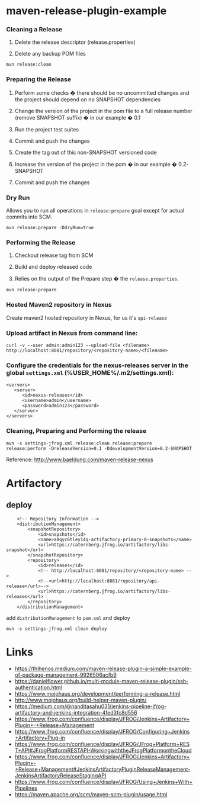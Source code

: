 # maven-release-plugin-example


### Cleaning a Release

1. Delete the release descriptor (release.properties)

2. Delete any backup POM files

```
mvn release:clean
```



### Preparing the Release

1. Perform some checks � there should be no uncommitted changes and the project should depend on no SNAPSHOT dependencies

2. Change the version of the project in the pom file to a full release number (remove SNAPSHOT suffix) � in our example � 0.1

3. Run the project test suites

4. Commit and push the changes

5. Create the tag out of this non-SNAPSHOT versioned code

6. Increase the version of the project in the pom � in our example � 0.2-SNAPSHOT

7. Commit and push the changes


### Dry Run

Allows you to run all operations in `release:prepare` goal except for actual commits into SCM.

```
mvn release:prepare -DdryRun=true
```


### Performing the Release

1. Checkout release tag from SCM

2. Build and deploy released code

3. Relies on the output of the Prepare step � the `release.properties`.


```
mvn release:prepare
```

### Hosted Maven2 repository in Nexus

Create maven2 hosted repository in Nexus, for us it's `api-release`


### Upload artifact in Nexus from command line:

```
curl -v --user admin:admin123 --upload-file <filename> http://localhost:8081/repository/<repository-name>/<filename>
```


### Configure the credentials for the nexus-releases server in the global `settings.xml` (%USER_HOME%/.m2/settings.xml):


```
<servers>
   <server>
      <id>nexus-releases</id>
      <username>admin</username>
      <password>admin123</password>
   </server>
</servers>
```

### Cleaning, Preparing and Performing the release


```
mvn -s settings-jfrog.xml release:clean release:prepare release:perform -DreleaseVersion=0.1 -DdevelopmentVersion=0.2-SNAPSHOT
```

Reference: http://www.baeldung.com/maven-release-nexus

# Artifactory

## deploy 

```
	<!-- Repository Information -->
	<distributionManagement>
		<snapshotRepository>
			<id>snapshots</id>
			<name>a0qyc6tley14q-artifactory-primary-0-snapshots</name>
			<url>https://caternberg.jfrog.io/artifactory/libs-snapshot</url>
		</snapshotRepository>
		<repository>
			<id>releases</id>
			<!-- http://localhost:8081/repository/<repository-name> -->
			<!--<url>http://localhost:8081/repository/api-release</url>-->
			<url>https://caternberg.jfrog.io/artifactory/libs-releases</url>
		</repository>
	</distributionManagement>
```

add `distributionManagement`  to `pom.xml` and deploy

```
mvn -s settings-jfrog.xml clean deploy
```

# Links
* https://thihenos.medium.com/maven-release-plugin-a-simple-example-of-package-management-9926506acfb9
* https://danielflower.github.io/multi-module-maven-release-plugin/ssh-authentication.html
* https://www.mojohaus.org/development/performing-a-release.html
* http://www.mojohaus.org/build-helper-maven-plugin/
* https://medium.com/@nanditasahu031/jenkins-pipeline-jfrog-artifactory-and-jenkins-integration-4fed3fc8d556
* https://www.jfrog.com/confluence/display/JFROG/Jenkins+Artifactory+Plugin+-+Release+Management
* https://www.jfrog.com/confluence/display/JFROG/Configuring+Jenkins+Artifactory+Plug-in
* https://www.jfrog.com/confluence/display/JFROG/JFrog+Platform+REST+API#JFrogPlatformRESTAPI-WorkingwiththeJFrogPlatformontheCloud
* https://www.jfrog.com/confluence/display/JFROG/Jenkins+Artifactory+Plugin+-+Release+Management#JenkinsArtifactoryPluginReleaseManagement-JenkinsArtifactoryReleaseStagingAPI
* https://www.jfrog.com/confluence/display/JFROG/Using+Jenkins+With+Pipelines
* https://maven.apache.org/scm/maven-scm-plugin/usage.html